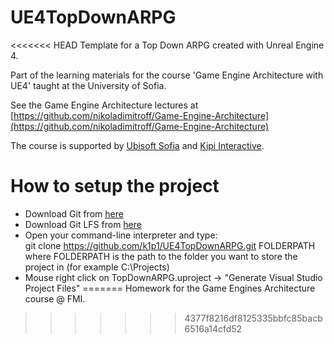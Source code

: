 # UE4TopDownARPG
<<<<<<< HEAD
Template for a Top Down ARPG created with Unreal Engine 4.

Part of the learning materials for the course 'Game Engine Architecture with UE4' taught at the University of Sofia.

See the Game Engine Architecture lectures at
[https://github.com/nikoladimitroff/Game-Engine-Architecture](https://github.com/nikoladimitroff/Game-Engine-Architecture)

The course is supported by [Ubisoft Sofia](https://ubisoft.com) and [Kipi Interactive](http://www.kipiinteractive.com/).

# How to setup the project

* Download Git from [here](https://git-scm.com/)   
* Download Git LFS from [here](https://git-lfs.github.com/)   
* Open your command-line interpreter and type:    
git clone https://github.com/k1p1/UE4TopDownARPG.git FOLDERPATH   
where FOLDERPATH is the path to the folder you want to store the project in (for example C:\Projects\)
* Mouse right click on TopDownARPG.uproject -> "Generate Visual Studio Project Files"
=======
Homework for the Game Engines Architecture course @ FMI.
>>>>>>> 4377f8216df8125335bbfc85bacb6516a14cfd52
